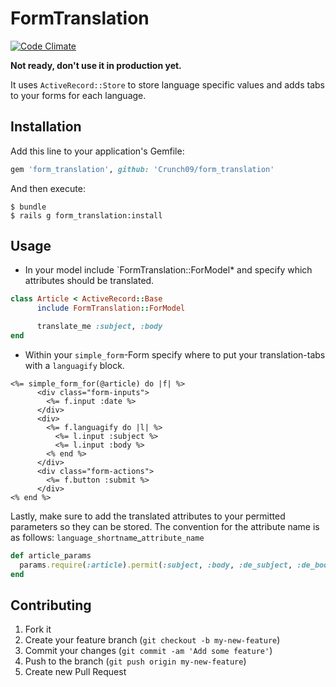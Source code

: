 # FormTranslation
[![Code Climate](https://codeclimate.com/github/Crunch09/form_translation.png)](https://codeclimate.com/github/Crunch09/form_translation)

**Not ready, don't use it in production yet.**

It uses `ActiveRecord::Store` to store language specific values and adds
tabs to your forms for each language.

## Installation

Add this line to your application's Gemfile:

```ruby
gem 'form_translation', github: 'Crunch09/form_translation'
```

And then execute:

```
$ bundle
$ rails g form_translation:install
```

## Usage

* In your model include `FormTranslation::ForModel* and specify which attributes
should be translated.
```ruby
class Article < ActiveRecord::Base
      include FormTranslation::ForModel

      translate_me :subject, :body
end
```
* Within your `simple_form`-Form specify where to put your translation-tabs
with a `languagify` block.

```erb
<%= simple_form_for(@article) do |f| %>
      <div class="form-inputs">
        <%= f.input :date %>
      </div>
      <div>
        <%= f.languagify do |l| %>
          <%= l.input :subject %>
          <%= l.input :body %>
        <% end %>
      </div>
      <div class="form-actions">
        <%= f.button :submit %>
      </div>
<% end %>
```

Lastly, make sure to add the translated attributes to your permitted parameters
so they can be stored. The convention for the attribute name is as follows:
`language_shortname`_`attribute_name`

```ruby
def article_params
  params.require(:article).permit(:subject, :body, :de_subject, :de_body)
end
```

## Contributing

1. Fork it
2. Create your feature branch (`git checkout -b my-new-feature`)
3. Commit your changes (`git commit -am 'Add some feature'`)
4. Push to the branch (`git push origin my-new-feature`)
5. Create new Pull Request
